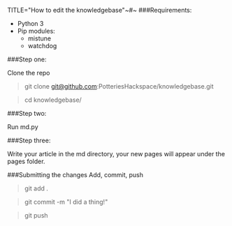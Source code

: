TITLE="How to edit the knowledgebase"~#~
###Requirements:

- Python 3
- Pip modules:
    - mistune
    - watchdog  

###Step one:

Clone the repo 
> git clone git@github.com:PotteriesHackspace/knowledgebase.git

> cd knowledgebase/

###Step two:

Run md.py

###Step three:

Write your article in the md directory, your new pages will appear under the pages folder.

###Submitting the changes
Add, commit, push

> git add .

> git commit -m "I did a thing!"

> git push
